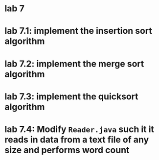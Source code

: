 # lab 7

# lab 7.1: implement the insertion sort algorithm

# lab 7.2: implement the merge sort algorithm

# lab 7.3: implement the quicksort algorithm

# lab 7.4: Modify `Reader.java` such it it reads in data from a text file of any size and performs word count

